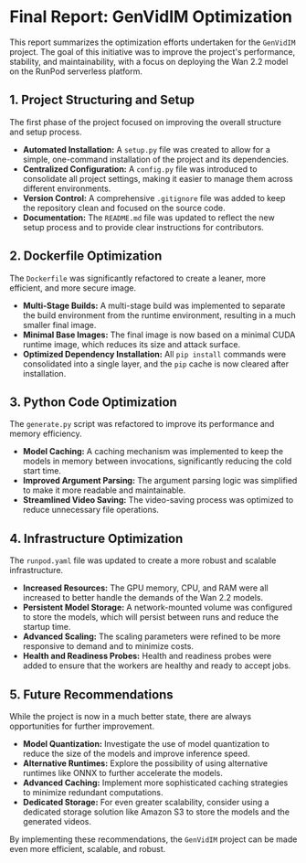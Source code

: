 # Final Report: GenVidIM Optimization

This report summarizes the optimization efforts undertaken for the `GenVidIM` project. The goal of this initiative was to improve the project's performance, stability, and maintainability, with a focus on deploying the Wan 2.2 model on the RunPod serverless platform.

## 1. Project Structuring and Setup

The first phase of the project focused on improving the overall structure and setup process.

*   **Automated Installation:** A `setup.py` file was created to allow for a simple, one-command installation of the project and its dependencies.
*   **Centralized Configuration:** A `config.py` file was introduced to consolidate all project settings, making it easier to manage them across different environments.
*   **Version Control:** A comprehensive `.gitignore` file was added to keep the repository clean and focused on the source code.
*   **Documentation:** The `README.md` file was updated to reflect the new setup process and to provide clear instructions for contributors.

## 2. Dockerfile Optimization

The `Dockerfile` was significantly refactored to create a leaner, more efficient, and more secure image.

*   **Multi-Stage Builds:** A multi-stage build was implemented to separate the build environment from the runtime environment, resulting in a much smaller final image.
*   **Minimal Base Images:** The final image is now based on a minimal CUDA runtime image, which reduces its size and attack surface.
*   **Optimized Dependency Installation:** All `pip install` commands were consolidated into a single layer, and the `pip` cache is now cleared after installation.

## 3. Python Code Optimization

The `generate.py` script was refactored to improve its performance and memory efficiency.

*   **Model Caching:** A caching mechanism was implemented to keep the models in memory between invocations, significantly reducing the cold start time.
*   **Improved Argument Parsing:** The argument parsing logic was simplified to make it more readable and maintainable.
*   **Streamlined Video Saving:** The video-saving process was optimized to reduce unnecessary file operations.

## 4. Infrastructure Optimization

The `runpod.yaml` file was updated to create a more robust and scalable infrastructure.

*   **Increased Resources:** The GPU memory, CPU, and RAM were all increased to better handle the demands of the Wan 2.2 models.
*   **Persistent Model Storage:** A network-mounted volume was configured to store the models, which will persist between runs and reduce the startup time.
*   **Advanced Scaling:** The scaling parameters were refined to be more responsive to demand and to minimize costs.
*   **Health and Readiness Probes:** Health and readiness probes were added to ensure that the workers are healthy and ready to accept jobs.

## 5. Future Recommendations

While the project is now in a much better state, there are always opportunities for further improvement.

*   **Model Quantization:** Investigate the use of model quantization to reduce the size of the models and improve inference speed.
*   **Alternative Runtimes:** Explore the possibility of using alternative runtimes like ONNX to further accelerate the models.
*   **Advanced Caching:** Implement more sophisticated caching strategies to minimize redundant computations.
*   **Dedicated Storage:** For even greater scalability, consider using a dedicated storage solution like Amazon S3 to store the models and the generated videos.

By implementing these recommendations, the `GenVidIM` project can be made even more efficient, scalable, and robust.
